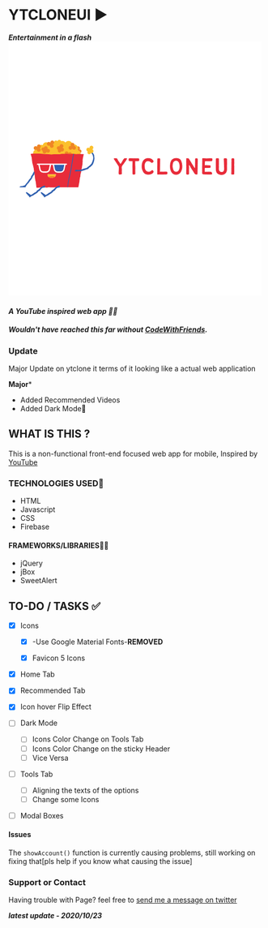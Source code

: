 # YTCLONEUI ▶
***Entertainment in a flash***
![cover](img/YTCLONEUI.png)


#### *A YouTube inspired web app 👩‍💻*
##### Wouldn't have reached this far without [CodeWithFriends](https://codewithfriends.io).

### Update

Major Update on ytclone it terms of it looking like a actual web application

**Major***
- Added Recommended Videos
- Added Dark Mode🌙


## WHAT IS THIS ?
This is a non-functional front-end focused web app for mobile, Inspired by [YouTube](https://youtube.com)

###  TECHNOLOGIES USED🔨
* HTML
* Javascript
* CSS
* Firebase
#### FRAMEWORKS/LIBRARIES🧙‍♂️
* jQuery
* jBox
* SweetAlert

## TO-DO / TASKS ✅
- [x] Icons
  -  [x] -Use Google Material Fonts-**REMOVED**
  -  [x] Favicon 5 Icons 
  

- [x] Home Tab 
- [x] Recommended Tab
- [x] Icon hover Flip Effect
- [ ] Dark Mode
  -  [ ] Icons Color Change on Tools Tab
  -  [ ] Icons Color Change on the sticky Header
  -  [ ] Vice Versa
- [ ] Tools Tab
  -  [ ] Aligning the texts of the options
  -  [ ] Change some Icons
- [ ] Modal Boxes


#### Issues
The `showAccount()` function is currently causing problems, still working on fixing that[pls help if you know what causing the issue]


### Support or Contact

Having trouble with Page? feel free to [send me a message on twitter](https://twitter.com/trinitysenpai)

_**latest update - 2020/10/23**_
